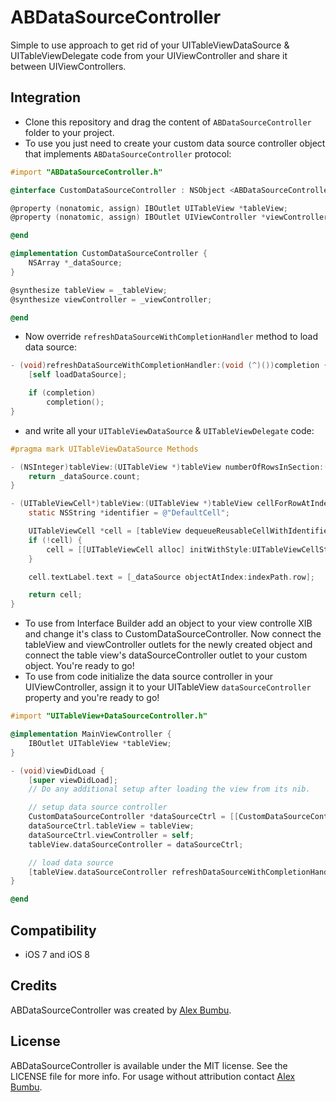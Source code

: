 # ABDataSourceController

Simple to use approach to get rid of your UITableViewDataSource & UITableViewDelegate code from your UIViewController and share it between UIViewControllers.

## Integration

* Clone this repository and drag the content of ```ABDataSourceController``` folder to your project.  
* To use you just need to create your custom data source controller object that implements ```ABDataSourceController``` protocol:

```objective-c
#import "ABDataSourceController.h"

@interface CustomDataSourceController : NSObject <ABDataSourceController>

@property (nonatomic, assign) IBOutlet UITableView *tableView;
@property (nonatomic, assign) IBOutlet UIViewController *viewController;

@end

@implementation CustomDataSourceController {
    NSArray *_dataSource;
}

@synthesize tableView = _tableView;
@synthesize viewController = _viewController;

@end
```

* Now override ```refreshDataSourceWithCompletionHandler``` method to load data source:

```objective-c
- (void)refreshDataSourceWithCompletionHandler:(void (^)())completion {
    [self loadDataSource];

    if (completion)
        completion();
}
```

* and write all your ```UITableViewDataSource``` & ```UITableViewDelegate``` code:

```objective-c
#pragma mark UITableViewDataSource Methods

- (NSInteger)tableView:(UITableView *)tableView numberOfRowsInSection:(NSInteger)section {
    return _dataSource.count;
}

- (UITableViewCell*)tableView:(UITableView *)tableView cellForRowAtIndexPath:(NSIndexPath *)indexPath {
    static NSString *identifier = @"DefaultCell";

    UITableViewCell *cell = [tableView dequeueReusableCellWithIdentifier:identifier];
    if (!cell) {
        cell = [[UITableViewCell alloc] initWithStyle:UITableViewCellStyleDefault reuseIdentifier:identifier];
    }

    cell.textLabel.text = [_dataSource objectAtIndex:indexPath.row];

    return cell;
}

```

* To use from Interface Builder add an object to your view controlle XIB and change it's class to CustomDataSourceController. Now connect the tableView and viewController outlets for the newly created object and connect the table view's dataSourceController outlet to your custom object. You're ready to go! 
* To use from code initialize the data source controller in your UIViewController, assign it to your UITableView ```dataSourceController``` property and you're ready to go!

```objective-c
#import "UITableView+DataSourceController.h"

@implementation MainViewController {
    IBOutlet UITableView *tableView;
}

- (void)viewDidLoad {
    [super viewDidLoad];
    // Do any additional setup after loading the view from its nib.

    // setup data source controller
    CustomDataSourceController *dataSourceCtrl = [[CustomDataSourceController alloc] init];
    dataSourceCtrl.tableView = tableView;
    dataSourceCtrl.viewController = self;
    tableView.dataSourceController = dataSourceCtrl;

    // load data source
    [tableView.dataSourceController refreshDataSourceWithCompletionHandler:nil];
}

@end
```

## Compatibility

* iOS 7 and iOS 8

## Credits

ABDataSourceController was created by [Alex Bumbu](https://github.com/alexbumbu).

## License

ABDataSourceController is available under the MIT license. See the LICENSE file for more info.
For usage without attribution contact [Alex Bumbu](mailto:alex.bumbu@gmail.com).